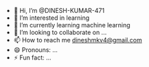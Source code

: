 - 👋 Hi, I’m @DINESH-KUMAR-471
- 👀 I’m interested in learning
- 🌱 I’m currently learning machine learning
- 💞️ I’m looking to collaborate on ...
- 📫 How to reach me dineshmkv4@gmail.com
- 😄 Pronouns: ...
- ⚡ Fun fact: ...

<!---
DINESH-KUMAR-471/DINESH-KUMAR-471 is a ✨ special ✨ repository because its `README.md` (this file) appears on your GitHub profile.
You can click the Preview link to take a look at your changes.
--->
